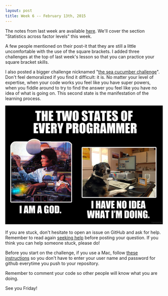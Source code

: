 ```yaml
---
layout: post
title: Week 6 -- February 13th, 2015
---
```


The notes from last week are available [here](/04-data-frames-3). We'll cover
the section "Statistics across factor levels" this week.

A few people mentioned on their post-it that they are still a little
uncomfortable with the use of the square brackets. I added three challenges at
the top of last week's lesson so that you can practice your square bracket
skills.

I also posted a bigger challenge nicknamed
"[the sea cucumber challenge](/challenges#sea-cucumber)". Don't feel demoralized if you find
it difficult: it is. No matter your level of expertise, when your code works you
feel like you have super powers, when you fiddle around to try to find the
answer you feel like you have no idea of what is going on. This second state is
the manifestation of the learning process.

![The two states of every programmer](/img/two_states_programmer.png)

If you are stuck, don't hesitate to open an issue on GitHub and ask for
help. Remember to read again [seeking help](/seeking-help) before posting your
question. If you think you can help someone stuck, please do!

Before you start on the challenge, if you use a Mac, follow
[these instructions](https://help.github.com/articles/caching-your-github-password-in-git/#platform-mac)
so you don't have to enter your user name and password for github everytime you
push to your repository.

Remember to comment your code so other people will know what you are doing.

See you Friday!
